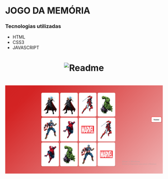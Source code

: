 # JOGO DA MEMÓRIA

### Tecnologias utilizadas
 - HTML
  - CSS3
   - JAVASCRIPT

 <h1 align="center">
    <img alt="Readme" title="Readme" src="./img/animacao.gif">
 </h1>
<h1 align="center">
    <img alt="Readme" title="Readme" src="./img/readme.png">
 </h1>
